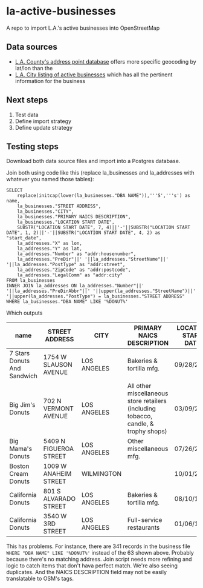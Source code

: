 # la-active-businesses
A repo to import L.A.'s active businesses into OpenStreetMap

## Data sources
- [L.A. County's address point database](http://egis3.lacounty.gov/dataportal/2012/06/19/la-county-address-points/) offers more specific geocoding by lat/lon than the 
- [L.A. City listing of active businesses](https://data.lacity.org/A-Prosperous-City/Listing-of-Active-Businesses/6rrh-rzua) which has all the pertinent information for the business

## Next steps
1. Test data
2. Define import strategy
3. Define update strategy

## Testing steps
Download both data source files and import into a Postgres database.

Join both using code like this (replace la_businesses and la_addresses with whatever you named those tables):
```
SELECT 
	replace(initcap(lower(la_businesses."DBA NAME")),'''S','''s') as name, 
	la_businesses."STREET ADDRESS",
	la_businesses."CITY",
	la_businesses."PRIMARY NAICS DESCRIPTION",
	la_businesses."LOCATION START DATE",
	SUBSTR("LOCATION START DATE", 7, 4)||'-'||SUBSTR("LOCATION START DATE", 1, 2)||'-'||SUBSTR("LOCATION START DATE", 4, 2) as "start_date",
	la_addresses."X" as lon,
	la_addresses."Y" as lat,
	la_addresses."Number" as "addr:housenumber",
	la_addresses."PreDir"||' '||la_addresses."StreetName"||' '||la_addresses."PostType" as "addr:street",
	la_addresses."ZipCode" as "addr:postcode",
	la_addresses."LegalComm" as "addr:city"
FROM la_businesses
INNER JOIN la_addresses ON la_addresses."Number"||' '||la_addresses."PreDirAbbr"||' '||upper(la_addresses."StreetName")||' '||upper(la_addresses."PostType") = la_businesses."STREET ADDRESS"
WHERE la_businesses."DBA NAME" LIKE '%DONUT%'
```

Which outputs

| name                        | STREET ADDRESS         | CITY        | PRIMARY NAICS DESCRIPTION                                                           | LOCATION START DATE | start_date | lon                  | lat                | addr:housenumber | addr:street           | addr:postcode | addr:city   |
|-----------------------------|------------------------|-------------|-------------------------------------------------------------------------------------|---------------------|------------|----------------------|--------------------|------------------|-----------------------|---------------|-------------|
| 7 Stars Donuts And Sandwich | 1754 W SLAUSON AVENUE  | LOS ANGELES | Bakeries & tortilla mfg.                                                            | 09/28/2011          | 2011-09-28 | -118.308467372461621 | 33.98899176382843  | 1754             | West Slauson Avenue   | 90047         | Los Angeles |
| Big Jim's Donuts            | 702 N VERMONT AVENUE   | LOS ANGELES | All other miscellaneous store retailers (including tobacco, candle, & trophy shops) | 03/09/2005          | 2005-03-09 | -118.291519663591998 | 34.083983484452311 | 702              | North Vermont Avenue  | 90029         | Los Angeles |
| Big Mama's Donuts           | 5409 N FIGUEROA STREET | LOS ANGELES | Other miscellaneous mfg.                                                            | 07/26/2010          | 2010-07-26 | -118.196345588844025 | 34.10802959949406  | 5409             | North Figueroa Street | 90042         | Los Angeles |
| Boston Cream Donuts         | 1009 W ANAHEIM STREET  | WILMINGTON  |                                                                                     | 10/01/2004          | 2004-10-01 | -118.274513639040862 | 33.779496806845508 | 1009             | West Anaheim Street   | 90744         | Los Angeles |
| California Donuts           | 801 S ALVARADO STREET  | LOS ANGELES | Bakeries & tortilla mfg.                                                            | 08/10/1993          | 1993-08-10 | -118.27814801768271  | 34.054792499963845 | 801              | South Alvarado Street | 90057         | Los Angeles |
| California Donuts           | 3540 W 3RD STREET      | LOS ANGELES | Full-service restaurants                                                            | 01/06/1982          | 1982-01-06 | -118.293239355574485 | 34.068898644827705 | 3540             | West 3rd Street       | 90020         | Los Angeles |

This has problems. For instance, there are 341 records in the business file `WHERE "DBA NAME" LIKE '%DONUT%'` instead of the 63 shown above. Probably because there's no matching address. Join script needs more refining and logic to catch items that don't hava perfect match. We're also seeing duplicates. And the NAICS DESCRIPTION field may not be easily translatable to OSM's tags.
